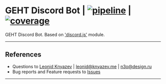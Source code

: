 <!-- URLs -->
[pipeline]: /../badges/master/pipeline.svg   "Pipeline status"
[coverage]: /../badges/master/coverage.svg   "Coverage status"
[commits]:  /../commits/master               "Last commits"

# GEHT Discord Bot | [![pipeline][]][commits] | [![coverage][]][commits]

GEHT Discord Bot. Based on ['discord.js'](https://discord.js.org) module.

---

## References

- Questions to [Leonid Knyazev](@leonid) | <leonid@knyazev.me> | <n3o@design.ru>
- Bug reports and Feature requests to [Issues](https://git.knyazev.me/discord.geht/geht.team/issues)

---
